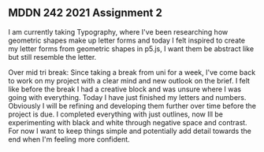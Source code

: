 ## MDDN 242 2021 Assignment 2

I am currently taking Typography, where I've been researching how geometric shapes make up letter forms and today I felt inspired to create my letter forms from geometric shapes in p5.js, I want them be abstract like but still resemble the letter.

Over mid tri break:
Since taking a break from uni for a week, I've come back to work on my project with a clear mind and new outlook on the brief. I felt like before the break I had a creative block and was unsure where I was going with everything. Today I have just finished my letters and numbers. Obviously I will be refining and developing them further over time before the project is due. I completed everything with just outlines, now Ill be experimenting with black and white through negative space and contrast. For now I want to keep things simple and potentially add detail towards the end when I'm feeling more confident.

